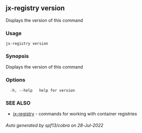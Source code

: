 ## jx-registry version

Displays the version of this command

### Usage

```
jx-registry version
```

### Synopsis

Displays the version of this command

### Options

```
  -h, --help   help for version
```

### SEE ALSO

* [jx-registry](jx-registry.md)	 - commands for working with container registries

###### Auto generated by spf13/cobra on 28-Jul-2022
